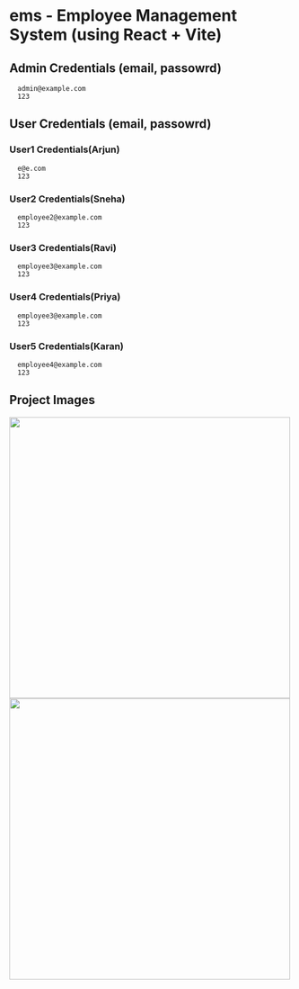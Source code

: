 # ems - Employee Management System (using React + Vite)

## Admin Credentials (email, passowrd)
      admin@example.com
      123

## User Credentials (email, passowrd)
### User1 Credentials(Arjun)
      e@e.com
      123

### User2 Credentials(Sneha)
      employee2@example.com
      123
### User3 Credentials(Ravi)
      employee3@example.com
      123
### User4 Credentials(Priya)
      employee3@example.com
      123
### User5 Credentials(Karan)
      employee4@example.com
      123

## Project Images
<img src="https://github.com/user-attachments/assets/9a2c2fc1-1118-46ad-870a-39f9063c32cd" data-canonical-src="(https://github.com/user-attachments/assets/9a2c2fc1-1118-46ad-870a-39f9063c32cd)" width="500" height="500" />
<img src="https://github.com/user-attachments/assets/cacc3439-75a7-45cf-9970-22b3a5cf9de9" data-canonical-src="https://github.com/user-attachments/assets/cacc3439-75a7-45cf-9970-22b3a5cf9de9" width="500" height="500" />
